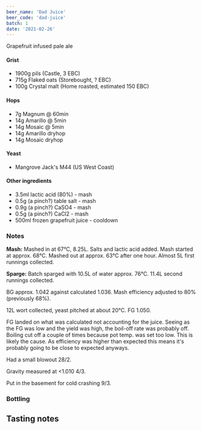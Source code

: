```yaml
---
beer_name: 'Dad Juice'
beer_code: 'dad-juice'
batch: 1
date: '2021-02-26'
---
```


Grapefruit infused pale ale

#### Grist
- 1900g pils (Castle, 3 EBC)
- 715g Flaked oats (Storebought, ? EBC)
- 100g Crystal malt (Home roasted, estimated 150 EBC)

#### Hops
- 7g Magnum @ 60min
- 14g Amarillo @ 5min
- 14g Mosaic @ 5min
- 14g Amarillo dryhop
- 14g Mosaic dryhop

#### Yeast
- Mangrove Jack's M44 (US West Coast)

#### Other ingredients
- 3.5ml lactic acid (80%) - mash
- 0.5g (a pinch?) table salt - mash
- 0.9g (a pinch?) CaSO4 - mash
- 0.5g (a pinch?) CaCl2 - mash
- 500ml frozen grapefruit juice - cooldown

### Notes
**Mash:** Mashed in at 67°C, 8.25L. Salts and lactic acid added. Mash started at approx. 68°C. Mashed out at approx. 63°C after one hour. Almost 5L first runnings collected.

**Sparge:** Batch sparged with 10.5L of water approx. 76°C. 11.4L second runnings collected.

BG approx. 1.042 against calculated 1.036. Mash efficiency adjusted to 80% (previously 68%).

12L wort collected, yeast pitched at about 20°C. FG 1.050. 

FG landed on what was calculated not accounting for the juice. Seeing as the FG was low and the yield was high, the boil-off rate was probably off. Boiling cut off a couple of times because pot temp. was set too low. This is likely the cause. As efficiency was higher than expected this means it's probably going to be close to expected anyways.

Had a small blowout 28/2.

Gravity measured at <1.010 4/3.

Put in the basement for cold crashing 9/3.

### Bottling


## Tasting notes

